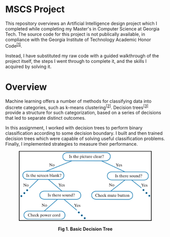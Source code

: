 # MSCS Project

This repository overviews an Artificial Intelligence design project which I completed while completing my Master's in Computer Science at Georgia Tech. The source code for this project is not publically available, in compliance with the Georgia Institute of Technology Academic Honor Code<sup><a href="https://policylibrary.gatech.edu/student-affairs/academic-honor-code">[1]</a></sup>.

Instead, I have substituted my raw code with a guided walkthrough of the project itself, the steps I went through to complete it, and the skills I acquired by solving it.

# Overview

Machine learning offers a number of methods for classifying data into discrete categories, such as k-means clustering<sup><a href="https://en.wikipedia.org/wiki/K-means_clustering">[2]</a></sup>. Decision trees<sup><a href="https://en.wikipedia.org/wiki/Decision_tree">[3]</a></sup> provide a structure for such categorization, based on a series of decisions that led to separate distinct outcomes.

In this assignment, I worked with decision trees to perform binary classification according to some decision boundary. I built and then trained decision trees which were capable of solving useful classification problems. Finally, I implemented strategies to measure their performance.

<p align="center"><img width="420" height="220" src=images/decision-tree.png></img></p>
<div align="center"><b>Fig 1. Basic Decision Tree</b></div>
